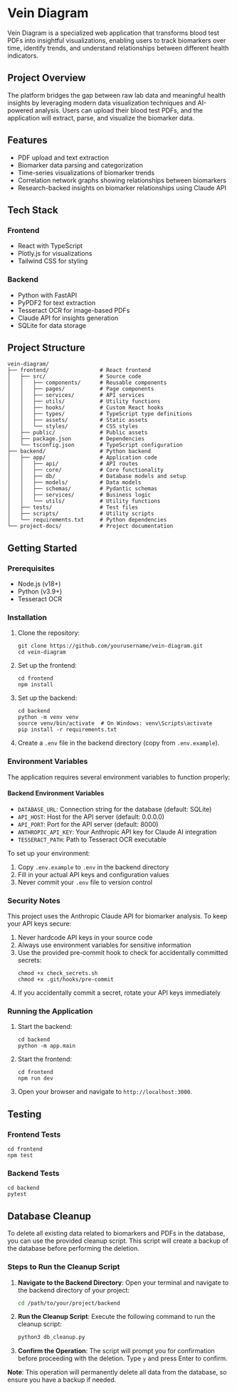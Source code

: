# Vein Diagram

Vein Diagram is a specialized web application that transforms blood test PDFs into insightful visualizations, enabling users to track biomarkers over time, identify trends, and understand relationships between different health indicators.

## Project Overview

The platform bridges the gap between raw lab data and meaningful health insights by leveraging modern data visualization techniques and AI-powered analysis. Users can upload their blood test PDFs, and the application will extract, parse, and visualize the biomarker data.

## Features

- PDF upload and text extraction
- Biomarker data parsing and categorization
- Time-series visualizations of biomarker trends
- Correlation network graphs showing relationships between biomarkers
- Research-backed insights on biomarker relationships using Claude API

## Tech Stack

### Frontend
- React with TypeScript
- Plotly.js for visualizations
- Tailwind CSS for styling

### Backend
- Python with FastAPI
- PyPDF2 for text extraction
- Tesseract OCR for image-based PDFs
- Claude API for insights generation
- SQLite for data storage

## Project Structure

```
vein-diagram/
├── frontend/                # React frontend
│   ├── src/                 # Source code
│   │   ├── components/      # Reusable components
│   │   ├── pages/           # Page components
│   │   ├── services/        # API services
│   │   ├── utils/           # Utility functions
│   │   ├── hooks/           # Custom React hooks
│   │   ├── types/           # TypeScript type definitions
│   │   ├── assets/          # Static assets
│   │   └── styles/          # CSS styles
│   ├── public/              # Public assets
│   ├── package.json         # Dependencies
│   └── tsconfig.json        # TypeScript configuration
├── backend/                 # Python backend
│   ├── app/                 # Application code
│   │   ├── api/             # API routes
│   │   ├── core/            # Core functionality
│   │   ├── db/              # Database models and setup
│   │   ├── models/          # Data models
│   │   ├── schemas/         # Pydantic schemas
│   │   ├── services/        # Business logic
│   │   └── utils/           # Utility functions
│   ├── tests/               # Test files
│   ├── scripts/             # Utility scripts
│   └── requirements.txt     # Python dependencies
└── project-docs/            # Project documentation
```

## Getting Started

### Prerequisites

- Node.js (v18+)
- Python (v3.9+)
- Tesseract OCR

### Installation

1. Clone the repository:
   ```
   git clone https://github.com/yourusername/vein-diagram.git
   cd vein-diagram
   ```

2. Set up the frontend:
   ```
   cd frontend
   npm install
   ```

3. Set up the backend:
   ```
   cd backend
   python -m venv venv
   source venv/bin/activate  # On Windows: venv\Scripts\activate
   pip install -r requirements.txt
   ```

4. Create a `.env` file in the backend directory (copy from `.env.example`).

### Environment Variables

The application requires several environment variables to function properly:

#### Backend Environment Variables
- `DATABASE_URL`: Connection string for the database (default: SQLite)
- `API_HOST`: Host for the API server (default: 0.0.0.0)
- `API_PORT`: Port for the API server (default: 8000)
- `ANTHROPIC_API_KEY`: Your Anthropic API key for Claude AI integration
- `TESSERACT_PATH`: Path to Tesseract OCR executable

To set up your environment:
1. Copy `.env.example` to `.env` in the backend directory
2. Fill in your actual API keys and configuration values
3. Never commit your `.env` file to version control

### Security Notes

This project uses the Anthropic Claude API for biomarker analysis. To keep your API keys secure:

1. Never hardcode API keys in your source code
2. Always use environment variables for sensitive information
3. Use the provided pre-commit hook to check for accidentally committed secrets:
   ```
   chmod +x check_secrets.sh
   chmod +x .git/hooks/pre-commit
   ```
4. If you accidentally commit a secret, rotate your API keys immediately

### Running the Application

1. Start the backend:
   ```
   cd backend
   python -m app.main
   ```

2. Start the frontend:
   ```
   cd frontend
   npm run dev
   ```

3. Open your browser and navigate to `http://localhost:3000`.

## Testing

### Frontend Tests
```
cd frontend
npm test
```

### Backend Tests
```
cd backend
pytest
```


## Database Cleanup

   To delete all existing data related to biomarkers and PDFs in the database, you can use the provided cleanup script. This script will create a backup of the database before performing the deletion.

   ### Steps to Run the Cleanup Script

   1. **Navigate to the Backend Directory**: Open your terminal and navigate to the backend directory of your project:
      ```bash
      cd /path/to/your/project/backend
      ```

   2. **Run the Cleanup Script**: Execute the following command to run the cleanup script:
      ```bash
      python3 db_cleanup.py
      ```

   3. **Confirm the Operation**: The script will prompt you for confirmation before proceeding with the deletion. Type `y` and press Enter to confirm.

   **Note**: This operation will permanently delete all data from the database, so ensure you have a backup if needed.